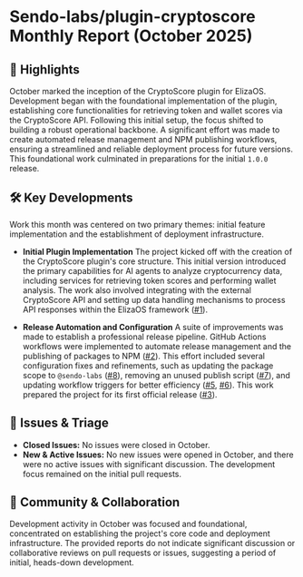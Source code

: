 # Sendo-labs/plugin-cryptoscore Monthly Report (October 2025)

## 🚀 Highlights
October marked the inception of the CryptoScore plugin for ElizaOS. Development began with the foundational implementation of the plugin, establishing core functionalities for retrieving token and wallet scores via the CryptoScore API. Following this initial setup, the focus shifted to building a robust operational backbone. A significant effort was made to create automated release management and NPM publishing workflows, ensuring a streamlined and reliable deployment process for future versions. This foundational work culminated in preparations for the initial `1.0.0` release.

## 🛠️ Key Developments
Work this month was centered on two primary themes: initial feature implementation and the establishment of deployment infrastructure.

- **Initial Plugin Implementation**
  The project kicked off with the creation of the CryptoScore plugin's core structure. This initial version introduced the primary capabilities for AI agents to analyze cryptocurrency data, including services for retrieving token scores and performing wallet analysis. The work also involved integrating with the external CryptoScore API and setting up data handling mechanisms to process API responses within the ElizaOS framework ([#1](https://github.com/Sendo-labs/plugin-cryptoscore/pull/1)).

- **Release Automation and Configuration**
  A suite of improvements was made to establish a professional release pipeline. GitHub Actions workflows were implemented to automate release management and the publishing of packages to NPM ([#2](https://github.com/Sendo-labs/plugin-cryptoscore/pull/2)). This effort included several configuration fixes and refinements, such as updating the package scope to `@sendo-labs` ([#8](https://github.com/Sendo-labs/plugin-cryptoscore/pull/8)), removing an unused publish script ([#7](https://github.com/Sendo-labs/plugin-cryptoscore/pull/7)), and updating workflow triggers for better efficiency ([#5](https://github.com/Sendo-labs/plugin-cryptoscore/pull/5), [#6](https://github.com/Sendo-labs/plugin-cryptoscore/pull/6)). This work prepared the project for its first official release ([#3](https://github.com/Sendo-labs/plugin-cryptoscore/pull/3)).

## 🐛 Issues & Triage
- **Closed Issues:** No issues were closed in October.
- **New & Active Issues:** No new issues were opened in October, and there were no active issues with significant discussion. The development focus remained on the initial pull requests.

## 💬 Community & Collaboration
Development activity in October was focused and foundational, concentrated on establishing the project's core code and deployment infrastructure. The provided reports do not indicate significant discussion or collaborative reviews on pull requests or issues, suggesting a period of initial, heads-down development.